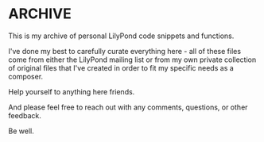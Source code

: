 # ARCHIVE

This is my archive of personal LilyPond code snippets and functions. 

I've done my best to carefully curate everything here - all of these files come from either the LilyPond mailing list or from my own private collection of original files that I've created in order to fit my specific needs as a composer.

Help yourself to anything here friends. 

And please feel free to reach out with any comments, questions, or other feedback.

Be well.
